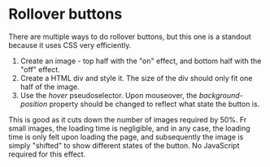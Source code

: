 # Rollover buttons

There are multiple ways to do rollover buttons, but this one is a standout because it uses CSS very efficiently.

1. Create an image - top half with the "on" effect, and bottom half with the "off" effect.
2. Create a HTML div and style it. The size of the div should only fit one half of the image.
3. Use the *hover* pseudoselector. Upon mouseover, the *background-position* property should be changed to reflect what state the button is.

This is good as it cuts down the number of images required by 50%. Fr small images, the loading time is negligible, and in any case, the loading time is only felt upon loading the page, and subsequently the image is simply "shifted" to show different states of the button. No JavaScript required for this effect.
